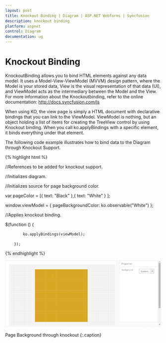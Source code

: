 ```yaml
---
layout: post
title: Knockout Binding | Diagram | ASP.NET Webforms | Syncfusion
description: knockout binding
platform: aspnet
control: Diagram
documentation: ug
---
```


# Knockout Binding

KnockoutBinding allows you to bind HTML elements against any data model. It uses a Model-View-ViewModel (MVVM) design pattern, where the Model is your stored data, View is the visual representation of that data (UI), and ViewModel acts as the intermediary between the Model and the View. For more information about the Knockoutbinding, refer to the online documentation: <http://docs.syncfusion.com/js>

When using KO, the view page is simply a HTML document with declarative bindings that you can link to the ViewModel. ViewModel is nothing, but an object holding a list of items for creating the TreeView control by using Knockout binding. When you call ko.applyBindings with a specific element, it binds everything under that element.

The following code example illustrates how to bind data to the Diagram through Knockout Support.



{% highlight html %}

//References to be added for knockout support.

<script src="http://ajax.aspnetcdn.com/ajax/knockout/knockout-2.2.1.js"></script>



<script src=" http://cdn.syncfusion.com/js/web/ej.unobtrusive-latest.min.js "></script>



<script src="http://cdn.syncfusion.com/js/ej.widget.ko-latest.min.js"></script>



//Initializes diagram.

<div id="diagram" data-bind="ejDiagram: ({

    height: '500px', width: '700px',

    backgroundColor: 'whitesmoke',

    pageSettings: {

        pageBackgroundColor: pageBackgroundColor,

        pageWidth: 500,

        pageHeight: 500

    }

})

</div>

<div>

//Renders a dropdown box.



<input id="Text1" data-bind="ejDropDownList:{ dataSource: pageColor, value: pageBackgroundColor, width: '100px'}">



//Initializes source for page background color.

var pageColor = [{ text: "Black" },{ text: "White" } ];

window.viewModel = { pageBackgroundColor: ko.observable("White")                 };



//Applies knockout binding.

$(function () {

            ko.applyBindings(viewModel);

        });

</script>



{% endhighlight %}



![](Knockout-Binding_images/Knockout-Binding_img1.png) 

Page Background through knockout
{:.caption} 


